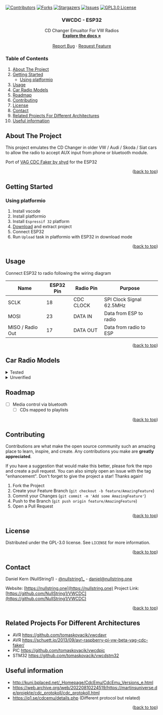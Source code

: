 <!-- Improved compatibility of back to top link: See: https://github.com/othneildrew/Best-README-Template/pull/73 -->
<a name="readme-top"></a>
<!--
*** Thanks for checking out the Best-README-Template. If you have a suggestion
*** that would make this better, please fork the repo and create a pull request
*** or simply open an issue with the tag "enhancement".
*** Don't forget to give the project a star!
*** Thanks again! Now go create something AMAZING! :D
-->



<!-- PROJECT SHIELDS -->
<!--
*** I'm using markdown "reference style" links for readability.
*** Reference links are enclosed in brackets [ ] instead of parentheses ( ).
*** See the bottom of this document for the declaration of the reference variables
*** for contributors-url, forks-url, etc. This is an optional, concise syntax you may use.
*** https://www.markdownguide.org/basic-syntax/#reference-style-links
-->
[![Contributors][contributors-shield]][contributors-url]
[![Forks][forks-shield]][forks-url]
[![Stargazers][stars-shield]][stars-url]
[![Issues][issues-shield]][issues-url]
[![GPL3.0 License][license-shield]][license-url]



<!-- PROJECT LOGO -->
<div align="center">

<h3 align="center">VWCDC - ESP32</h3>

  <p align="center">
    CD Changer Emualtor For VW Radios 
    <br />
    <a href="https://github.com/NullString1/VWCDC"><strong>Explore the docs »</strong></a>
    <br />
    <br />
    <a href="https://github.com/NullString1/VWCDC/issues">Report Bug</a>
    ·
    <a href="https://github.com/NullString1/VWCDC/issues">Request Feature</a>
  </p>
</div>



<!-- TABLE OF CONTENTS -->
### Table of Contents
<ol>
  <li>
    <a href="#about-the-project">About The Project</a>
  </li>
  <li>
    <a href="#getting-started">Getting Started</a>
    <ul>
      <li><a href="#using-platformio">Using platformio</a></li>
    </ul>
  </li>
  <li><a href="#usage">Usage</a></li>
  <li><a href="#car-radio-models">Car Radio Models</li>
  <li><a href="#roadmap">Roadmap</a></li>
  <li><a href="#contributing">Contributing</a></li>
  <li><a href="#license">License</a></li>
  <li><a href="#contact">Contact</a></li>
  <li><a href="#related-projects-for-different-architectures">Related Projects For Different Architectures</a></li>
  <li><a href="#useful-information">Useful information</a></li>
    
</ol>



<!-- ABOUT THE PROJECT -->
## About The Project
This project emulates the CD Changer in older VW / Audi / Skoda / Siat cars to allow the radio to accept AUX input from phone or bluetooth module. 

Port of [VAG CDC Faker by shyd](https://schuett.io/2013/09/avr-raspberry-pi-vw-beta-vag-cdc-faker/) for the ESP32
<p align="right">(<a href="#readme-top">back to top</a>)</p>

<!-- GETTING STARTED -->
## Getting Started

### Using platformio

1. Install vscode
2. Install platformio
3. Install `Espressif 32` platform
4. [Download](https://github.com/NullString1/VWCDC/archive/refs/heads/master.zip) and extract project
5. Connect ESP32
6. Run `Upload` task in platformio with ESP32 in download mode

<p align="right">(<a href="#readme-top">back to top</a>)</p>

<!-- USAGE EXAMPLES -->
## Usage

Connect ESP32 to radio following the wiring diagram

| Name             | ESP32 Pin | Radio Pin | Purpose                  |
|------------------|-----------|-----------|--------------------------|
| SCLK             | 18        | CDC CLOCK | SPI Clock Signal 62.5MHz |
| MOSI             | 23        | DATA IN   | Data from ESP to radio   |
| MISO / Radio Out | 17        | DATA OUT  | Data from radio to ESP   |

<p align="right">(<a href="#readme-top">back to top</a>)</p>

## Car Radio Models

<details>
  <summary>Tested</summary>
  
  - RCD200 mp3 (VW POLO 2008)
</details>
<details>
  <summary>Unverified</summary>
  Untested with this port but working with related projects using same protocol (https://github.com/tomaskovacik/vwcdpic)

- Audi concert 1(blaupunkt)
- Audi concert 1(philips)
- Audi concert 2
- Chorus1(blaupunkt)
- Symohony I
- VW blaupunkt RadioNavigationSystem MCD
- VW Passat Blaupunkt Gamma (similar to Gamma V)
- Audi Symphony II BOSE
- Volkswagen
  - New Beetle
  - Touareg
  - Passat B3/B4 (1993+)
  - EOS 3.2 (2008)
  - Single DIN Monsoon
  - Single DIN Monsoon with In-Dash CD Player
  - Double DIN Monsoon
  - Multi-Function Display (MFD)
  - Gamma IV
  - Gamma V
  - RCD300
  - Blaupunkt R100
  - RNS300
  - RN S2 DVD
- Seat
  - Leon
  - Ibiza
- Skoda
  - Symphony
- Audi
  - Audi Chorus II
</details>


<!-- ROADMAP -->
## Roadmap

- [ ] Media control via bluetooth
  - [ ] CDs mapped to playlists

<p align="right">(<a href="#readme-top">back to top</a>)</p>

<!-- CONTRIBUTING -->
## Contributing

Contributions are what make the open source community such an amazing place to learn, inspire, and create. Any contributions you make are **greatly appreciated**.

If you have a suggestion that would make this better, please fork the repo and create a pull request. You can also simply open an issue with the tag "enhancement".
Don't forget to give the project a star! Thanks again!

1. Fork the Project
2. Create your Feature Branch (`git checkout -b feature/AmazingFeature`)
3. Commit your Changes (`git commit -m 'Add some AmazingFeature'`)
4. Push to the Branch (`git push origin feature/AmazingFeature`)
5. Open a Pull Request

<p align="right">(<a href="#readme-top">back to top</a>)</p>



<!-- LICENSE -->
## License

Distributed under the GPL-3.0 license. See `LICENSE` for more information.

<p align="right">(<a href="#readme-top">back to top</a>)</p>

<!-- CONTACT -->
## Contact

Daniel Kern (NullString1) - [@nullstring1_](https://twitter.com/nullstring1_) - daniel@nullstring.one

Website: [https://nullstring.one](https://nullstring.one)
Project Link: [https://github.com/NullString1/VWCDC](https://github.com/NullString1/VWCDC)

<p align="right">(<a href="#readme-top">back to top</a>)</p>



## Related Projects For Different Architectures
- AVR https://github.com/tomaskovacik/vwcdavr
- AVR https://schuett.io/2013/09/avr-raspberry-pi-vw-beta-vag-cdc-faker/
- PIC https://github.com/tomaskovacik/vwcdpic
- STM32 https://github.com/tomaskovacik/vwcdstm32

## Useful information
- http://kuni.bplaced.net/_Homepage/CdcEmu/CdcEmu_Versions_e.html
- https://web.archive.org/web/20220810224519/https://martinsuniverse.de/projekte/cdc_protokoll/cdc_protokoll.html
- https://q1.se/cdcemu/details.php (Different protocol but related)
<p align="right">(<a href="#readme-top">back to top</a>)</p>



<!-- MARKDOWN LINKS & IMAGES -->
<!-- https://www.markdownguide.org/basic-syntax/#reference-style-links -->
[contributors-shield]: https://img.shields.io/github/contributors/NullString1/VWCDC.svg?style=for-the-badge
[contributors-url]: https://github.com/NullString1/VWCDC/graphs/contributors
[forks-shield]: https://img.shields.io/github/forks/NullString1/VWCDC.svg?style=for-the-badge
[forks-url]: https://github.com/NullString1/VWCDC/network/members
[stars-shield]: https://img.shields.io/github/stars/NullString1/VWCDC.svg?style=for-the-badge
[stars-url]: https://github.com/NullString1/VWCDC/stargazers
[issues-shield]: https://img.shields.io/github/issues/NullString1/VWCDC.svg?style=for-the-badge
[issues-url]: https://github.com/NullString1/VWCDC/issues
[license-shield]: https://img.shields.io/github/license/NullString1/VWCDC.svg?style=for-the-badge
[license-url]: https://github.com/NullString1/VWCDC/blob/master/LICENSE
